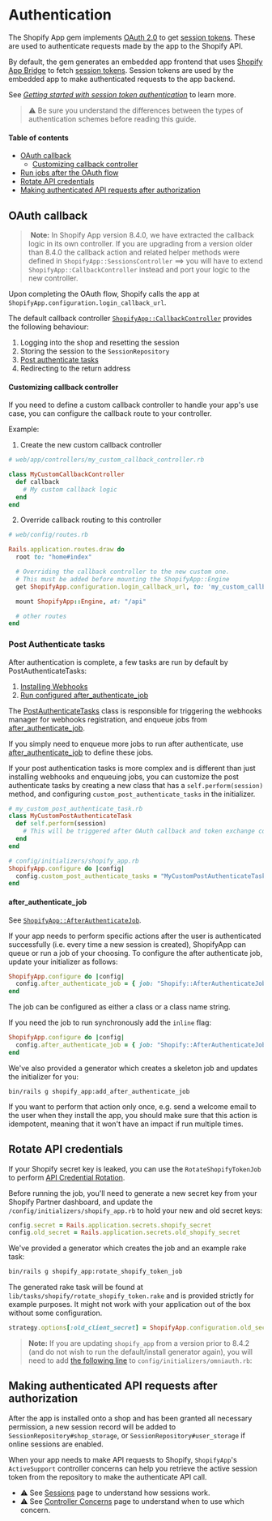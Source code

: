 # Authentication

The Shopify App gem implements [OAuth 2.0](https://shopify.dev/tutorials/authenticate-with-oauth) to get [session tokens](https://shopify.dev/concepts/about-apis/authentication#api-access-modes). These are used to authenticate requests made by the app to the Shopify API.

By default, the gem generates an embedded app frontend that uses [Shopify App Bridge](https://shopify.dev/tools/app-bridge) to fetch [session tokens](https://shopify.dev/concepts/apps/building-embedded-apps-using-session-tokens). Session tokens are used by the embedded app to make authenticated requests to the app backend. 

See [*Getting started with session token authentication*](https://shopify.dev/docs/apps/auth/oauth/session-tokens/getting-started) to learn more. 

> ⚠️ Be sure you understand the differences between the types of authentication schemes before reading this guide.

#### Table of contents

* [OAuth callback](#oauth-callback)
  * [Customizing callback controller](#customizing-callback-controller)
* [Run jobs after the OAuth flow](#post-authenticate-tasks)
* [Rotate API credentials](#rotate-api-credentials)
* [Making authenticated API requests after authorization](#making-authenticated-api-requests-after-authorization)

## OAuth callback

>️ **Note:** In Shopify App version 8.4.0, we have extracted the callback logic in its own controller. If you are upgrading from a version older than 8.4.0 the callback action and related helper methods were defined in `ShopifyApp::SessionsController` ==> you will have to extend `ShopifyApp::CallbackController` instead and port your logic to the new controller.

Upon completing the OAuth flow, Shopify calls the app at `ShopifyApp.configuration.login_callback_url`.

The default callback controller [`ShopifyApp::CallbackController`](../../app/controllers/shopify_app/callback_controller.rb) provides the following behaviour:

1. Logging into the shop and resetting the session
2. Storing the session to the `SessionRepository`
3. [Post authenticate tasks](#post-authenticate-tasks)
4. Redirecting to the return address

#### Customizing callback controller
If you need to define a custom callback controller to handle your app's use case, you can configure the callback route to your controller.

Example:

1. Create the new custom callback controller
```ruby
# web/app/controllers/my_custom_callback_controller.rb

class MyCustomCallbackController
  def callback
    # My custom callback logic
  end
end
```

2. Override callback routing to this controller

```ruby
# web/config/routes.rb

Rails.application.routes.draw do
  root to: "home#index"

  # Overriding the callback controller to the new custom one.
  # This must be added before mounting the ShopifyApp::Engine
  get ShopifyApp.configuration.login_callback_url, to: 'my_custom_callback#callback'

  mount ShopifyApp::Engine, at: "/api"

  # other routes
end
```

### Post Authenticate tasks
After authentication is complete, a few tasks are run by default by PostAuthenticateTasks:
1. [Installing Webhooks](/docs/shopify_app/webhooks.md)
2. [Run configured after_authenticate_job](#after_authenticate_job)

The [PostAuthenticateTasks](https://github.com/Shopify/shopify_app/blob/main/lib/shopify_app/auth/post_authenticate_tasks.rb)
class is responsible for triggering the webhooks manager for webhooks registration, and enqueue jobs from [after_authenticate_job](#after_authenticate_job).

If you simply need to enqueue more jobs to run after authenticate, use [after_authenticate_job](#after_authenticate_job) to define these jobs.

If your post authentication tasks is more complex and is different than just installing webhooks and enqueuing jobs,
you can customize the post authenticate tasks by creating a new class that has a `self.perform(session)` method,
and configuring `custom_post_authenticate_tasks` in the initializer.

```ruby
# my_custom_post_authenticate_task.rb
class MyCustomPostAuthenticateTask
  def self.perform(session)
    # This will be triggered after OAuth callback and token exchange completion
  end
end

# config/initializers/shopify_app.rb
ShopifyApp.configure do |config|
  config.custom_post_authenticate_tasks = "MyCustomPostAuthenticateTask"
end
```

#### after_authenticate_job

See [`ShopifyApp::AfterAuthenticateJob`](/lib/generators/shopify_app/add_after_authenticate_job/templates/after_authenticate_job.rb).

If your app needs to perform specific actions after the user is authenticated successfully (i.e. every time a new session is created), ShopifyApp can queue or run a job of your choosing. To configure the after authenticate job, update your initializer as follows:

```ruby
ShopifyApp.configure do |config|
  config.after_authenticate_job = { job: "Shopify::AfterAuthenticateJob" }
end
```

The job can be configured as either a class or a class name string.

If you need the job to run synchronously add the `inline` flag:

```ruby
ShopifyApp.configure do |config|
  config.after_authenticate_job = { job: "Shopify::AfterAuthenticateJob", inline: true }
end
```

We've also provided a generator which creates a skeleton job and updates the initializer for you:

```
bin/rails g shopify_app:add_after_authenticate_job
```

If you want to perform that action only once, e.g. send a welcome email to the user when they install the app, you should make sure that this action is idempotent, meaning that it won't have an impact if run multiple times.

## Rotate API credentials

If your Shopify secret key is leaked, you can use the `RotateShopifyTokenJob` to perform [API Credential Rotation](https://help.shopify.com/en/api/getting-started/authentication/oauth/api-credential-rotation).

Before running the job, you'll need to generate a new secret key from your Shopify Partner dashboard, and update the `/config/initializers/shopify_app.rb` to hold your new and old secret keys:

```ruby
config.secret = Rails.application.secrets.shopify_secret
config.old_secret = Rails.application.secrets.old_shopify_secret
```

We've provided a generator which creates the job and an example rake task:

```sh
bin/rails g shopify_app:rotate_shopify_token_job
```

The generated rake task will be found at `lib/tasks/shopify/rotate_shopify_token.rake` and is provided strictly for example purposes. It might not work with your application out of the box without some configuration.

```ruby
strategy.options[:old_client_secret] = ShopifyApp.configuration.old_secret
```

> **Note:** If you are updating `shopify_app` from a version prior to 8.4.2 (and do not wish to run the default/install generator again), you will need to add [the following line](https://github.com/Shopify/shopify_app/blob/4f7e6cca2a472d8f7af44b938bd0fcafe4d8e88a/lib/generators/shopify_app/install/templates/shopify_provider.rb#L18) to `config/initializers/omniauth.rb`:

## Making authenticated API requests after authorization
After the app is installed onto a shop and has been granted all necessary permission, a new session record will be added to `SessionRepository#shop_storage`, or `SessionRepository#user_storage` if online sessions are enabled.

When your app needs to make API requests to Shopify, `ShopifyApp`'s `ActiveSupport` controller concerns can help you retrieve the active session token from the repository to make the authenticate API call.

- ⚠️ See [Sessions](./sessions.md) page to understand how sessions work.
- ⚠️ See [Controller Concerns](./controller-concerns.md) page to understand when to use which concern.
